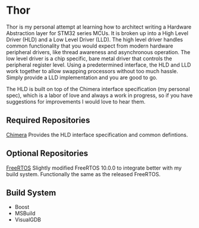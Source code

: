 # Thor

Thor is my personal attempt at learning how to architect writing a Hardware Abstraction layer for STM32 series MCUs. It is broken up 
into a High Level Driver (HLD) and a Low Level Driver (LLD). The high level driver handles common functionality that you would expect
from modern hardware peripheral drivers, like thread awareness and asynchronous operation. The low level driver is a chip specific,
bare metal driver that controls the peripheral register level. Using a predetermined interface, the HLD and LLD work together to allow
swapping processors without too much hassle. Simply provide a LLD implementation and you are good to go.

The HLD is built on top of the Chimera interface specification (my personal spec), which is a labor of love and always a work in progress,
so if you have suggestions for improvements I would love to hear them.

## Required Repositories ##
[Chimera](https://github.com/brandonbraun653/Chimera)
Provides the HLD interface specification and common defintions.

## Optional Repositories ##
[FreeRTOS](https://github.com/brandonbraun653/FreeRTOS)
Slightly modified FreeRTOS 10.0.0 to integrate better with my build system. Functionally the same as the released FreeRTOS.

## Build System ##
- Boost
- MSBuild
- VisualGDB
